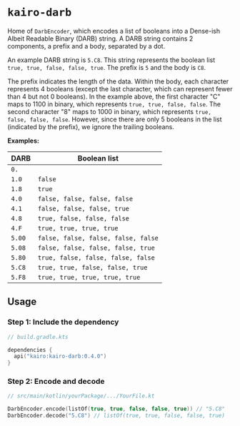 # `kairo-darb`

Home of `DarbEncoder`, which encodes a list of booleans into a Dense-ish Albeit Readable Binary (DARB) string.
A DARB string contains 2 components, a prefix and a body, separated by a dot.

An example DARB string is `5.C8`.
This string represents the boolean list `true, true, false, false, true`.
The prefix is `5` and the body is `C8`.

The prefix indicates the length of the data.
Within the body, each character represents 4 booleans
(except the last character, which can represent fewer than 4 but not 0 booleans).
In the example above, the first character "C" maps to 1100 in binary, which represents `true, true, false, false`.
The second character "8" maps to 1000 in binary, which represents `true, false, false, false`.
However, since there are only 5 booleans in the list (indicated by the prefix), we ignore the trailing booleans.

**Examples:**

| DARB   | Boolean list                        |
|--------|-------------------------------------|
| `0.`   |                                     |
| `1.0`  | `false`                             |
| `1.8`  | `true`                              |
| `4.0`  | `false, false, false, false`        |
| `4.1`  | `false, false, false, true`         |
| `4.8`  | `true, false, false, false`         |
| `4.F`  | `true, true, true, true`            |
| `5.00` | `false, false, false, false, false` |
| `5.08` | `false, false, false, false, true`  |
| `5.80` | `true, false, false, false, false`  |
| `5.C8` | `true, true, false, false, true`    |
| `5.F8` | `true, true, true, true, true`      |

## Usage

### Step 1: Include the dependency

```kotlin
// build.gradle.kts

dependencies {
  api("kairo:kairo-darb:0.4.0")
}
```

### Step 2: Encode and decode

```kotlin
// src/main/kotlin/yourPackage/.../YourFile.kt

DarbEncoder.encode(listOf(true, true, false, false, true)) // "5.C8"
DarbEncoder.decode("5.C8") // listOf(true, true, false, false, true)
```
